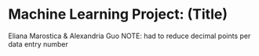 # Machine Learning Project: (Title)

Eliana Marostica & Alexandria Guo
NOTE: had to reduce decimal points per data entry number
